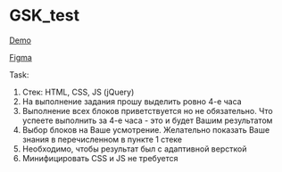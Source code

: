 # GSK_test

[Demo](https://milla-romankova.github.io/GSK_test/)

[Figma](https://www.figma.com/file/m9ASkpznyxYM9p0aGoX8F3/GSK_test?node-id=0%3A1)

Task:

1. Стек: HTML, CSS, JS (jQuery)
2. На выполнение задания прошу выделить ровно 4-е часа
3. Выполнение всех блоков приветствуется но не обязательно. Что успеете выполнить за 4-е часа - это и будет Вашим результатом
4. Выбор блоков на Ваше усмотрение.  Желательно показать Ваше знания в перечисленном в пункте 1 стеке
5. Необходимо, чтобы результат был с адаптивной версткой
6. Минифицировать CSS и JS не требуется
